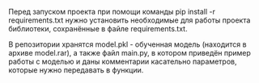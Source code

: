 Перед запуском проекта при помощи команды pip install -r requirements.txt нужно установить необходимые для работы проекта библиотеки, сохранённые в файле requirements.txt.

В репозитории хранятся model.pkl - обученная модель (находится в архиве model.rar), а также файл main.py, в котором приведён пример работы с моделью и даны комментарии касательно параметров, которые нужно передавать в функции.
